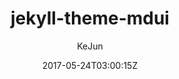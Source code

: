 ---
title: "jekyll-theme-mdui"
github: https://github.com/KeJunMao/jekyll-theme-mdui
demo: https://blog.kejun.space/
author: KeJun

ssg:
  - Jekyll
cms:
  - No Cms
date: 2017-05-24T03:00:15Z
github_branch: master
description: "🎨A Jekyll theme based on MDUI"
---